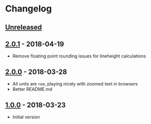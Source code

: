 # Changelog

## [Unreleased][]

## [2.0.1][] - 2018-04-19

- Remove floating point rounding issues for lineheight calculations

## [2.0.0][] - 2018-03-28

- All units are `rem`, playing nicely with zoomed text in browsers
- Better README.md

## [1.0.0][] - 2018-03-23

- Initial version


[Unreleased]: https://github.com/ceteio/styled-components-rhythm/compare/v2.0.1...HEAD
[2.0.1]: https://github.com/ceteio/styled-components-rhythm/compare/v2.0.0...v2.0.1
[2.0.0]: https://github.com/ceteio/styled-components-rhythm/compare/v1.0.0...v2.0.0
[1.0.0]: https://github.com/ceteio/styled-components-rhythm/tree/v1.0.0
